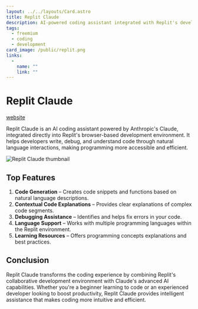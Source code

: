 ```yaml
---
layout: ../../layouts/Card.astro
title: Replit Claude
description: AI-powered coding assistant integrated with Replit's development environment.
tags:
  - freemium
  - coding
  - development
card_image: /public/replit.png
links:
  -
    name: ""
    link: ""
---
```


# Replit Claude

<a href="https://replit.com" class="inline-block text-white bg-primary-700 hover:bg-primary-800 focus:ring-4 focus:outline-none focus:ring-primary-300 font-medium rounded-lg text-sm px-4 py-2 text-center dark:bg-primary-600 dark:hover:bg-primary-700 dark:focus:ring-primary-800 mb-4">website</a>

Replit Claude is an AI coding assistant powered by Anthropic's Claude, integrated directly into Replit's browser-based development environment. It helps developers write, debug, and understand code through natural language interactions, making programming more accessible and efficient.

![Replit Claude thumbnail](/public/replit.png)

## Top Features

1. **Code Generation** – Creates code snippets and functions based on natural language descriptions.
2. **Contextual Code Explanations** – Provides clear explanations of complex code segments.
3. **Debugging Assistance** – Identifies and helps fix errors in your code.
4. **Language Support** – Works with multiple programming languages within the Replit environment.
5. **Learning Resources** – Offers programming concepts explanations and best practices.

## Conclusion

Replit Claude transforms the coding experience by combining Replit's collaborative development environment with Claude's advanced AI capabilities. Whether you're a beginner learning to code or an experienced developer looking to boost productivity, Replit Claude provides intelligent assistance that makes coding more intuitive and efficient. 